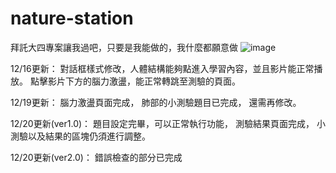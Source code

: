 # nature-station
拜託大四專案讓我過吧，只要是我能做的，我什麼都願意做
![image](https://github.com/user-attachments/assets/e1106ac0-2880-43cd-9051-4fb6baf000b0)


12/16更新：
對話框樣式修改，人體結構能夠點進入學習內容，並且影片能正常播放。
點擊影片下方的腦力激盪，能正常轉跳至測驗的頁面。

12/19更新：
腦力激盪頁面完成，
肺部的小測驗題目已完成，
還需再修改。

12/20更新(ver1.0)：
題目設定完畢，可以正常執行功能，
測驗結果頁面完成，
小測驗以及結果的區塊仍須進行調整。

12/20更新(ver2.0)：
錯誤檢查的部分已完成
